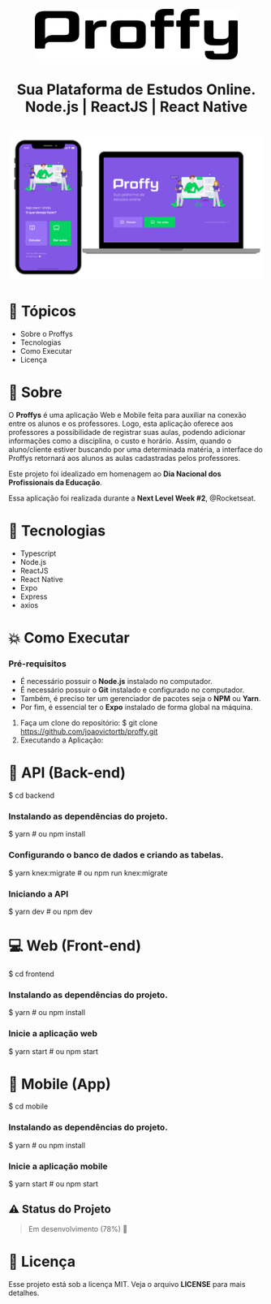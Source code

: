 
<p align="center">
  <img width="400" height="100" src="https://github.com/joaovictortb/Proffys/blob/main/assets/logo.svg">
</p>

<h1 align="center">Sua Plataforma de Estudos Online.<br>
  Node.js | ReactJS | React Native<h1>
  
  <p align="center">
  <img src="https://github.com/joaovictortb/Proffys/blob/main/assets/design.png">
</p>



 # :pencil: Tópicos
- Sobre o Proffys
- Tecnologias
- Como Executar
- Licença


#   🔖  Sobre
O **Proffys** é uma aplicação Web e Mobile feita para auxiliar na conexão entre os alunos e os professores. Logo, esta aplicação oferece aos professores a possibilidade de registrar suas aulas, podendo adicionar informações como a disciplina, o custo e horário. Assim, quando o aluno/cliente estiver buscando por uma determinada matéria, a interface do Proffys retornará aos alunos as aulas cadastradas pelos professores.

Este projeto foi idealizado em homenagem ao **Dia Nacional dos Profissionais da Educação**.

Essa aplicação foi realizada durante a **Next Level Week #2**, @Rocketseat.

# 🚀 Tecnologias
-	Typescript
-	Node.js
-	ReactJS
-	React Native
-	Expo
-	Express
-	axios


# 💥 Como Executar
### Pré-requisitos
-	É necessário possuir o **Node.js** instalado no computador.
-	É necessário possuir o **Git** instalado e configurado no computador.
-	Também, é preciso ter um gerenciador de pacotes seja o **NPM** ou **Yarn**.
-	Por fim, é essencial ter o **Expo** instalado de forma global na máquina.

1.	Faça um clone do repositório:
  	$ git clone https://github.com/joaovictortb/proffy.git
2.	Executando a Aplicação: 

  # :wrench: API (Back-end)
  $ cd backend
  ### Instalando as dependências do projeto.
  $ yarn # ou npm install
  ### Configurando o banco de dados e criando as tabelas.
  $ yarn knex:migrate # ou npm run knex:migrate

  ### Iniciando a API
  $ yarn dev # ou npm dev

  # :computer: Web (Front-end)
  $ cd frontend
  ### Instalando as dependências do projeto.
  $ yarn # ou npm install
  ### Inicie a aplicação web
  $ yarn start # ou npm start

  # :iphone: Mobile (App)
  $ cd mobile
  ### Instalando as dependências do projeto.
  $ yarn # ou npm install
  ### Inicie a aplicação mobile
  $ yarn start # ou npm start
 
   
   ## :warning: Status do Projeto

  >  Em desenvolvimento (78%)   🚧
  
  

# 📝 Licença
Esse projeto está sob a licença MIT. Veja o arquivo **LICENSE** para mais detalhes.



